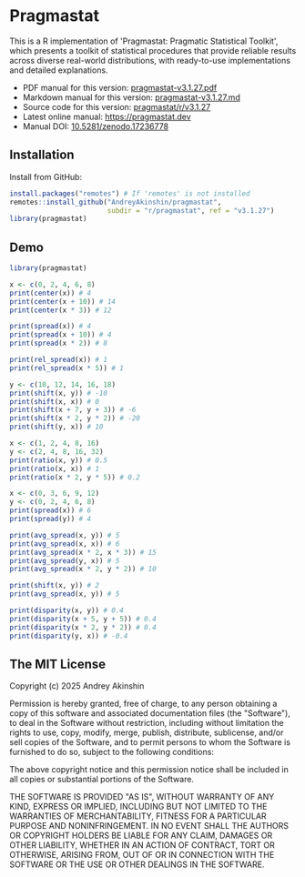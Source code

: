 # Pragmastat

This is a R implementation of 'Pragmastat: Pragmatic Statistical Toolkit', which presents a toolkit of statistical procedures that provide reliable results across diverse real-world distributions, with ready-to-use implementations and detailed explanations.

- PDF manual for this version: [pragmastat-v3.1.27.pdf](https://github.com/AndreyAkinshin/pragmastat/releases/download/v3.1.27/pragmastat-v3.1.27.pdf)
- Markdown manual for this version: [pragmastat-v3.1.27.md](https://github.com/AndreyAkinshin/pragmastat/releases/download/v3.1.27/pragmastat-v3.1.27.md)
- Source code for this version: [pragmastat/r/v3.1.27](https://github.com/AndreyAkinshin/pragmastat/tree/v3.1.27/r)
- Latest online manual: https://pragmastat.dev
- Manual DOI: [10.5281/zenodo.17236778](https://doi.org/10.5281/zenodo.17236778)

## Installation

Install from GitHub:

```r
install.packages("remotes") # If 'remotes' is not installed
remotes::install_github("AndreyAkinshin/pragmastat",
                        subdir = "r/pragmastat", ref = "v3.1.27")
library(pragmastat)
```

## Demo

```r
library(pragmastat)

x <- c(0, 2, 4, 6, 8)
print(center(x)) # 4
print(center(x + 10)) # 14
print(center(x * 3)) # 12

print(spread(x)) # 4
print(spread(x + 10)) # 4
print(spread(x * 2)) # 8

print(rel_spread(x)) # 1
print(rel_spread(x * 5)) # 1

y <- c(10, 12, 14, 16, 18)
print(shift(x, y)) # -10
print(shift(x, x)) # 0
print(shift(x + 7, y + 3)) # -6
print(shift(x * 2, y * 2)) # -20
print(shift(y, x)) # 10

x <- c(1, 2, 4, 8, 16)
y <- c(2, 4, 8, 16, 32)
print(ratio(x, y)) # 0.5
print(ratio(x, x)) # 1
print(ratio(x * 2, y * 5)) # 0.2

x <- c(0, 3, 6, 9, 12)
y <- c(0, 2, 4, 6, 8)
print(spread(x)) # 6
print(spread(y)) # 4

print(avg_spread(x, y)) # 5
print(avg_spread(x, x)) # 6
print(avg_spread(x * 2, x * 3)) # 15
print(avg_spread(y, x)) # 5
print(avg_spread(x * 2, y * 2)) # 10

print(shift(x, y)) # 2
print(avg_spread(x, y)) # 5

print(disparity(x, y)) # 0.4
print(disparity(x + 5, y + 5)) # 0.4
print(disparity(x * 2, y * 2)) # 0.4
print(disparity(y, x)) # -0.4
```

## The MIT License

Copyright (c) 2025 Andrey Akinshin

Permission is hereby granted, free of charge, to any person obtaining
a copy of this software and associated documentation files (the
"Software"), to deal in the Software without restriction, including
without limitation the rights to use, copy, modify, merge, publish,
distribute, sublicense, and/or sell copies of the Software, and to
permit persons to whom the Software is furnished to do so, subject to
the following conditions:

The above copyright notice and this permission notice shall be
included in all copies or substantial portions of the Software.

THE SOFTWARE IS PROVIDED "AS IS", WITHOUT WARRANTY OF ANY KIND,
EXPRESS OR IMPLIED, INCLUDING BUT NOT LIMITED TO THE WARRANTIES OF
MERCHANTABILITY, FITNESS FOR A PARTICULAR PURPOSE AND
NONINFRINGEMENT. IN NO EVENT SHALL THE AUTHORS OR COPYRIGHT HOLDERS BE
LIABLE FOR ANY CLAIM, DAMAGES OR OTHER LIABILITY, WHETHER IN AN ACTION
OF CONTRACT, TORT OR OTHERWISE, ARISING FROM, OUT OF OR IN CONNECTION
WITH THE SOFTWARE OR THE USE OR OTHER DEALINGS IN THE SOFTWARE.
